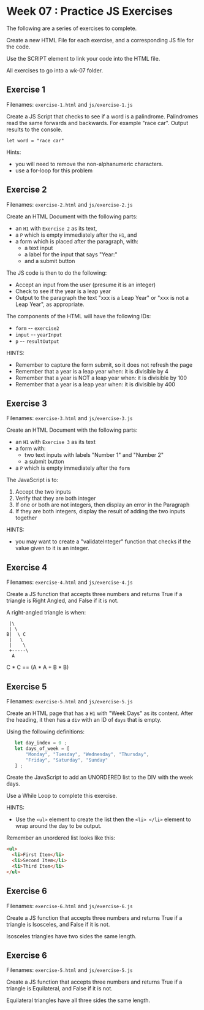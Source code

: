 # Week 07 : Practice JS Exercises

The following are a series of exercises to complete.

Create a new HTML File for each exercise, and a corresponding JS file for the
code.

Use the SCRIPT element to link your code into the HTML file.

All exercises to go into a wk-07 folder.

## Exercise 1

Filenames: `exercise-1.html` and `js/exercise-1.js`

Create a JS Script that checks to see if a word is a palindrome. Palindromes
read the same forwards and backwards. For example "race car". Output results to
the console.

```let word = "race car"```

Hints:

- you will need to remove the non-alphanumeric characters.
- use a for-loop for this problem

## Exercise 2

Filenames: `exercise-2.html` and `js/exercise-2.js`

Create an HTML Document with the following parts:

- an `H1` with `Exercise 2` as its text,
- a `P` which is empty immediately after the `H1`, and
- a form which is placed after the paragraph, with:
    - a text input
    - a label for the input that says "Year:"
    - and a submit button

The JS code is then to do the following:

- Accept an input from the user (presume it is an integer)
- Check to see if the year is a leap year
- Output to the paragraph the text "xxx is a Leap Year" or "xxx is not a Leap
  Year", as appropriate.

The components of the HTML will have the following IDs:

- `form` -- `exercise2`
- `input` -- `yearInput`
- `p` -- `resultOutput`

HINTS:

- Remember to capture the form submit, so it does not refresh the page
- Remember that a year is a leap year when: it is divisible by 4
- Remember that a year is NOT a leap year when: it is divisible by 100
- Remember that a year is a leap year when: it is divisible by 400

## Exercise 3

Filenames: `exercise-3.html` and `js/exercise-3.js`

Create an HTML Document with the following parts:

- an `H1` with `Exercise 3` as its text
- a form with:
    - two text inputs with labels "Number 1" and "Number 2"
    - a submit button
- a `P` which is empty immediately after the `form`

The JavaScript is to:

1. Accept the two inputs
2. Verify that they are both integer
3. If one or both are not integers, then display an error in the Paragraph
4. If they are both integers, display the result of adding the two inputs
   together

HINTS:

- you may want to create a "validateInteger" function that checks if the value
  given to it is an integer.

## Exercise 4

Filenames: `exercise-4.html` and `js/exercise-4.js`

Create a JS function that accepts three numbers and returns True if a triangle
is Right Angled, and False if it is not.

A right-angled triangle is when:

```text
 |\
 | \
B|  \ C
 |   \
 |    \
 +-----\ 
  A
```

C * C == (A * A + B * B)

## Exercise 5

Filenames: `exercise-5.html` and `js/exercise-5.js`

Create an HTML page that has a `H1` with "Week Days" as its content. After the
heading, it then has a `div` with an ID of `days` that is empty.

Using the following definitions:

```js
   let day_index = 0 ;
   let days_of_week = [ 
       "Monday", "Tuesday", "Wednesday", "Thursday",                        
       "Friday", "Saturday", "Sunday" 
   ] ;
```

Create the JavaScript to add an UNORDERED list to the DIV with the week days.

Use a While Loop to complete this exercise.

HINTS:
- Use the `<ul>` element to create the list then the `<li> </li>` element to 
  wrap around the day to be output.
  
Remember an unordered list looks like this:
```html
<ul>
  <li>First Item</li>
  <li>Second Item</li>
  <li>Third Item</li>
</ul>
```


## Exercise 6

Filenames: `exercise-6.html` and `js/exercise-6.js`

Create a JS function that accepts three numbers and returns True if a
triangle is Isosceles, and False if it is not.

Isosceles triangles have two sides the same length.

## Exercise 6

Filenames: `exercise-5.html` and `js/exercise-5.js`

Create a JS function that accepts three numbers and returns True if a
triangle is Equilateral, and False if it is not.

Equilateral triangles have all three sides the same length.


